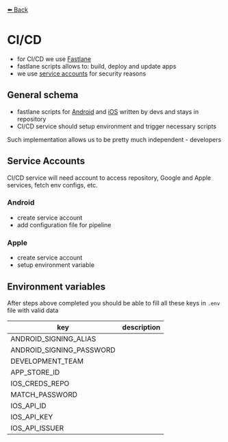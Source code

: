 [⬅️ Back](../README.md)

# CI/CD

- for CI/CD we use [Fastlane](https://docs.fastlane.tools/getting-started/cross-platform/react-native/)
- fastlane scripts allows to: build, deploy and update apps
- we use [service accounts](#service-accounts) for security reasons

## General schema
- fastlane scripts for [Android](./Android) and [iOS](./iOS) written by devs and stays in repository
- CI/CD service should setup environment and trigger necessary scripts

Such implementation allows us to be pretty much independent - developers

## Service Accounts
CI/CD service will need account to access repository, Google and Apple services, 
fetch env configs, etc.

### Android
- create service account
- add configuration file for pipeline
### Apple
- create service account
- setup environment variable

## Environment variables
After steps above completed you should be able to fill
all these keys in `.env` file with valid data

| key                      | description   |
|--------------------------|---------------|
| ANDROID_SIGNING_ALIAS    |               |
| ANDROID_SIGNING_PASSWORD |               |
| DEVELOPMENT_TEAM         |               |
| APP_STORE_ID             |               |
| IOS_CREDS_REPO           |               |
| MATCH_PASSWORD           |               |
| IOS_API_ID               |               |
| IOS_API_KEY              |               |
| IOS_API_ISSUER           |               |
